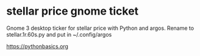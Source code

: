# stellar price gnome ticket 

Gnome 3 desktop ticker for stellar price with Python and argos. Rename to stellar.1r.60s.py and put in ~/.config/argos

https://pythonbasics.org
